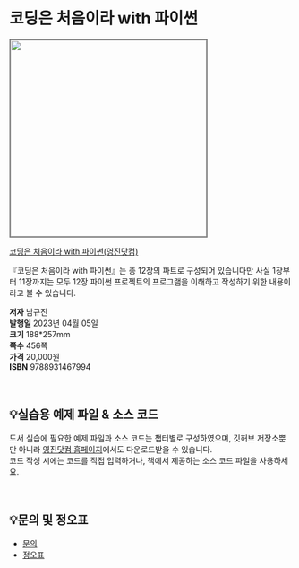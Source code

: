 # 코딩은 처음이라 with 파이썬

<img src="https://www.youngjin.com/images/book_cover/9788931469844.jpg" height="350px" style="border: 2px solid grey;">

[코딩은 처음이라 with 파이썬(영진닷컴)](https://blog.naver.com/ydot/223251304286)

『코딩은 처음이라 with 파이썬』는 총 12장의 파트로 구성되어 있습니다만 사실 1장부터 11장까지는 모두 12장 파이썬 프로젝트의 프로그램을 이해하고 작성하기 위한 내용이라고 볼 수 있습니다.


**저자** 남규진  
**발행일** 2023년 04월 05일  
**크기** 188*257mm   
**쪽수** 456쪽  
**가격** 20,000원  
**ISBN** 9788931467994  

<br>

## 💡실습용 예제 파일 & 소스 코드
도서 실습에 필요한 예제 파일과 소스 코드는 챕터별로 구성하였으며, 깃허브 저장소뿐만 아니라 [영진닷컴 홈페이지](https://www.youngjin.com/reader/pds/pds.asp)에서도 다운로드받을 수 있습니다.  
코드 작성 시에는 코드를 직접 입력하거나, 책에서 제공하는 소스 코드 파일을 사용하세요.

<br>

## 💡문의 및 정오표
- [문의](mailto:Support@youngjin.com)
- [정오표](https://www.youngjin.com/Artyboard/mboard.asp?strBoardID=errata)



